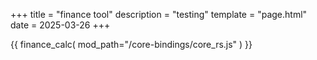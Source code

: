 +++
title = "finance tool"
description = "testing"
template = "page.html"
date = 2025-03-26
+++

{{ finance_calc(
    mod_path="/core-bindings/core_rs.js"
) }}

<!-- {{ live_chart(
  id="financeChart",
  type="line",
  labels='["Jan", "Feb", "Mar", "Apr", "May"]',
  data='[100, 120, 90, 150, 130]',
  dataset_label="Revenue",
  bg_color="rgba(153, 102, 255, 0.2)",
  border_color="rgba(153, 102, 255, 1)"
) }} -->
